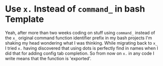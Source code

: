 # Use `x.` Instead of `command_` in bash Template

Yeah, after more than two weeks coding on stuff using `command_` instead
of the `x_` original command function identifier prefix in my bash
projects I'm shaking my head wondering what I was thinking. While
migrating back to `x_` I tried `x.` having discovered that using dots is
perfectly find in names when I did that for adding config tab
completion. So from now on `x.` in any code I write means that the
function is 'exported'.
